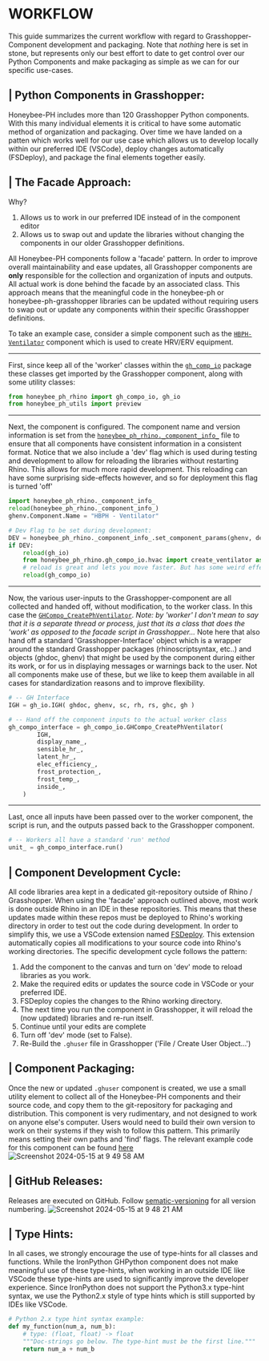 # WORKFLOW

This guide summarizes the current workflow with regard to Grasshopper-Component development and packaging. Note that *nothing* here is set in stone, but represents only our best effort to date to get control over our Python Components and make packaging as simple as we can for our specific use-cases. 


## | Python Components in Grasshopper:
Honeybee-PH includes more than 120 Grasshopper Python components. With this many 
individual elements it is critical to have some automatic method of organization and 
packaging. Over time we have landed on a patten which works well for our use case 
which allows us to develop locally within our preferred IDE (VSCode), deploy changes
automatically (FSDeploy), and package the final elements together easily.



## | The Facade Approach:
Why?
1. Allows us to work in our preferred IDE instead of in the component editor
1. Allows us to swap out and update the libraries without changing the components in our older Grasshopper definitions.

All Honeybee-PH components follow a 'facade' pattern. In order to improve overall maintainability and ease updates, all Grasshopper components are **only** responsible for the collection and organization of inputs and outputs. All actual work is done behind the facade by an associated class. This approach means that the meaningful code in the honeybee-ph or honeybee-ph-grasshopper libraries can be updated without requiring users to swap out or update any components within their specific Grasshopper definitions. 


To take an example case, consider a simple component such as the [`HBPH-Ventilator`](https://github.com/PH-Tools/honeybee_grasshopper_ph/blob/main/honeybee_grasshopper_ph/src/HBPH%20-%20Ventilator.py) component which is used to create HRV/ERV equipment. 

- - - 
First, since keep all of the 'worker' classes within the [`gh_comp_io`](https://github.com/PH-Tools/honeybee_grasshopper_ph/tree/main/honeybee_ph_rhino/gh_compo_io) package these classes get imported by the Grasshopper component, along with some utility classes:
```python
from honeybee_ph_rhino import gh_compo_io, gh_io
from honeybee_ph_utils import preview
```

- - - 
Next, the component is configured. The component name and version information is set from the [`honeybee_ph_rhino._component_info_`](https://github.com/PH-Tools/honeybee_grasshopper_ph/blob/main/honeybee_ph_rhino/_component_info_.py) file to ensure that all components have consistent information in a consistent format. Notice that we also include a 'dev' flag which is used during testing and development to allow for reloading the libraries without restarting Rhino. This allows for much more rapid development. This reloading can have some surprising side-effects however, and so for deployment this flag is turned 'off'
```python
import honeybee_ph_rhino._component_info_
reload(honeybee_ph_rhino._component_info_)
ghenv.Component.Name = "HBPH - Ventilator"

# Dev Flag to be set during development:
DEV = honeybee_ph_rhino._component_info_.set_component_params(ghenv, dev=False) 
if DEV:
    reload(gh_io)
    from honeybee_ph_rhino.gh_compo_io.hvac import create_ventilator as gh_compo_io
    # reload is great and lets you move faster. But has some weird effects sometimes. So we only use it during Dev
    reload(gh_compo_io)
```

- - - 
Now, the various user-inputs to the Grasshopper-component are all collected and handed off, without modification, to the worker class. In this case the [`GHCompo_CreatePhVentilator`](https://github.com/PH-Tools/honeybee_grasshopper_ph/blob/57177b929793a64dcb26bfadfe7b9440fd5d048b/honeybee_ph_rhino/gh_compo_io/hvac/create_ventilator.py#L23). *Note: by 'worker' I don't mean to say that it is a separate thread or process, just that its a class that does the 'work' as opposed to the facade script in Grasshopper...* Note here that also hand off a standard 'Grasshopper-Interface' object which is a wrapper around the standard Grasshopper packages (rhinoscriptsyntax, etc..) and objects (ghdoc, ghenv) that might be used by the component during either its work, or for us in displaying messages or warnings back to the user. Not all components make use of these, but we like to keep them available in all cases for standardization reasons and to improve flexibility. 
```python
# -- GH Interface
IGH = gh_io.IGH( ghdoc, ghenv, sc, rh, rs, ghc, gh )

# -- Hand off the component inputs to the actual worker class
gh_compo_interface = gh_compo_io.GHCompo_CreatePhVentilator(
        IGH,
        display_name_,
        sensible_hr_,
        latent_hr_,
        elec_efficiency_,
        frost_protection_,
        frost_temp_,
        inside_,
    )
```

- - -
Last, once all inputs have been passed over to the worker component, the script is run, and the outputs passed back to the Grasshopper component.
```python
# -- Workers all have a standard 'run' method
unit_ = gh_compo_interface.run()
```


## | Component Development Cycle:
All code libraries area kept in a dedicated git-repository outside of Rhino / Grasshopper. When using the 'facade' approach outlined above, most work is done outside Rhino in an IDE in these repositories. This means that these updates made within these repos must be deployed to Rhino's working directory in order to test out the code during development. In order to simplify this, we use a VSCode extension named [FSDeploy](https://marketplace.visualstudio.com/items?itemName=mightycoco.fsdeploy). This extension automatically copies all modifications to your source code into Rhino's working directories. The specific development cycle follows the pattern:

1. Add the component to the canvas and turn on 'dev' mode to reload libraries as you work.
1. Make the required edits or updates the source code in VSCode or your preferred IDE.
1. FSDeploy copies the changes to the Rhino working directory.
1. The next time you run the component in Grasshopper, it will reload the (now updated) libraries and re-run itself.
1. Continue until your edits are complete
1. Turn off 'dev' mode (set to False). 
2. Re-Build the `.ghuser` file in Grasshopper ('File / Create User Object...')


## | Component Packaging:
Once the new or updated `.ghuser` component is created, we use a small utility element to collect all of the Honeybee-PH components and their source code, and copy them to the git-repository for packaging and distribution. This component is very rudimentary, and not designed to work on anyone else's computer. Users would need to build their own version to work on their systems if they wish to follow this pattern. This primarily means setting their own paths and 'find' flags. The relevant example code for this component can be found [here]()
![Screenshot 2024-05-15 at 9 49 58 AM](https://github.com/PH-Tools/honeybee_grasshopper_ph/assets/69652712/3328847b-5560-4f6e-8b34-22bc6d34a8f2)


## | GitHub Releases:
Releases are executed on GitHub. Follow [sematic-versioning](https://semver.org/) for all version numbering.
![Screenshot 2024-05-15 at 9 48 21 AM](https://github.com/PH-Tools/honeybee_grasshopper_ph/assets/69652712/8eb29638-8569-44f6-9e01-bdf073b0fbb4)


## | Type Hints:
In all cases, we strongly encourage the use of type-hints for all classes and functions. While the IronPython GHPython component does not make meaningful use of these type-hints, when working in an outside IDE like VSCode these type-hints are used to significantly improve the developer experience. Since IronPython does not support the Python3.x type-hint syntax, we use the Python2.x style of type hints which is still supported by IDEs like VSCode.

```python
# Python 2.x type hint syntax example:
def my_function(num_a, num_b):
    # type: (float, float) -> float
    """Doc-strings go below. The type-hint must be the first line."""
    return num_a + num_b
```

